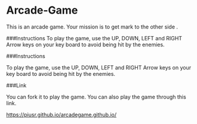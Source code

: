 Arcade-Game
===============================

This is an arcade game. Your mission is to get mark to the other side .


###Instructions
To play the game, use the UP, DOWN, LEFT and RIGHT Arrow keys on your key board to avoid being hit by the enemies.



###Instructions

To play the game, use the UP, DOWN, LEFT and RIGHT Arrow keys on your key board to avoid being hit by the enemies.


###Link

You can fork it to play the game.
You can also play the game through this link.

https://piusr.github.io/arcadegame.github.io/ 
